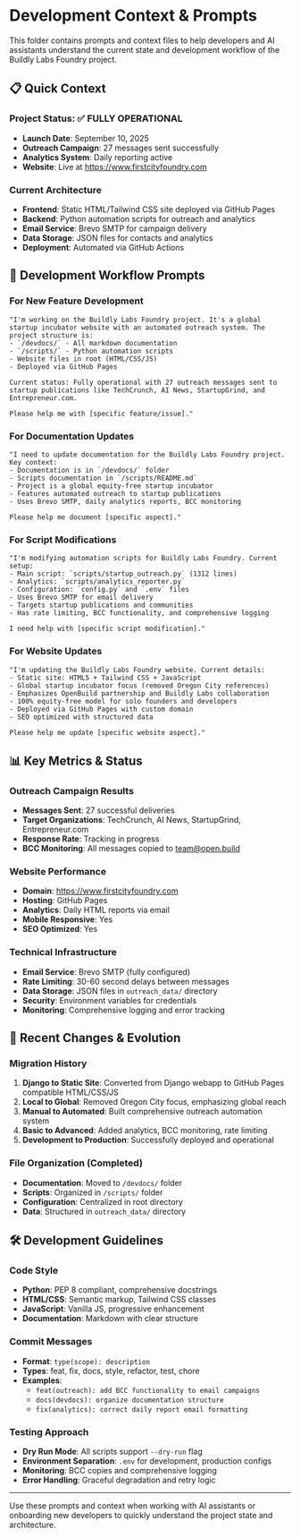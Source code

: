# Development Context & Prompts

This folder contains prompts and context files to help developers and AI assistants understand the current state and development workflow of the Buildly Labs Foundry project.

## 📋 Quick Context

### Project Status: ✅ FULLY OPERATIONAL
- **Launch Date**: September 10, 2025
- **Outreach Campaign**: 27 messages sent successfully
- **Analytics System**: Daily reporting active
- **Website**: Live at https://www.firstcityfoundry.com

### Current Architecture
- **Frontend**: Static HTML/Tailwind CSS site deployed via GitHub Pages
- **Backend**: Python automation scripts for outreach and analytics
- **Email Service**: Brevo SMTP for campaign delivery
- **Data Storage**: JSON files for contacts and analytics
- **Deployment**: Automated via GitHub Actions

## 🎯 Development Workflow Prompts

### For New Feature Development
```
"I'm working on the Buildly Labs Foundry project. It's a global startup incubator website with an automated outreach system. The project structure is:
- `/devdocs/` - All markdown documentation
- `/scripts/` - Python automation scripts
- Website files in root (HTML/CSS/JS)
- Deployed via GitHub Pages

Current status: Fully operational with 27 outreach messages sent to startup publications like TechCrunch, AI News, StartupGrind, and Entrepreneur.com.

Please help me with [specific feature/issue]."
```

### For Documentation Updates
```
"I need to update documentation for the Buildly Labs Foundry project. Key context:
- Documentation is in `/devdocs/` folder
- Scripts documentation in `/scripts/README.md`
- Project is a global equity-free startup incubator
- Features automated outreach to startup publications
- Uses Brevo SMTP, daily analytics reports, BCC monitoring

Please help me document [specific aspect]."
```

### For Script Modifications
```
"I'm modifying automation scripts for Buildly Labs Foundry. Current setup:
- Main script: `scripts/startup_outreach.py` (1312 lines)
- Analytics: `scripts/analytics_reporter.py`
- Configuration: `config.py` and `.env` files
- Uses Brevo SMTP for email delivery
- Targets startup publications and communities
- Has rate limiting, BCC functionality, and comprehensive logging

I need help with [specific script modification]."
```

### For Website Updates
```
"I'm updating the Buildly Labs Foundry website. Current details:
- Static site: HTML5 + Tailwind CSS + JavaScript
- Global startup incubator focus (removed Oregon City references)
- Emphasizes OpenBuild partnership and Buildly Labs collaboration
- 100% equity-free model for solo founders and developers
- Deployed via GitHub Pages with custom domain
- SEO optimized with structured data

Please help me update [specific website aspect]."
```

## 📊 Key Metrics & Status

### Outreach Campaign Results
- **Messages Sent**: 27 successful deliveries
- **Target Organizations**: TechCrunch, AI News, StartupGrind, Entrepreneur.com
- **Response Rate**: Tracking in progress
- **BCC Monitoring**: All messages copied to team@open.build

### Website Performance
- **Domain**: https://www.firstcityfoundry.com
- **Hosting**: GitHub Pages
- **Analytics**: Daily HTML reports via email
- **Mobile Responsive**: Yes
- **SEO Optimized**: Yes

### Technical Infrastructure
- **Email Service**: Brevo SMTP (fully configured)
- **Rate Limiting**: 30-60 second delays between messages
- **Data Storage**: JSON files in `outreach_data/` directory
- **Security**: Environment variables for credentials
- **Monitoring**: Comprehensive logging and error tracking

## 🔄 Recent Changes & Evolution

### Migration History
1. **Django to Static Site**: Converted from Django webapp to GitHub Pages compatible HTML/CSS/JS
2. **Local to Global**: Removed Oregon City focus, emphasizing global reach
3. **Manual to Automated**: Built comprehensive outreach automation system
4. **Basic to Advanced**: Added analytics, BCC monitoring, rate limiting
5. **Development to Production**: Successfully deployed and operational

### File Organization (Completed)
- **Documentation**: Moved to `/devdocs/` folder
- **Scripts**: Organized in `/scripts/` folder  
- **Configuration**: Centralized in root directory
- **Data**: Structured in `outreach_data/` directory

## 🛠️ Development Guidelines

### Code Style
- **Python**: PEP 8 compliant, comprehensive docstrings
- **HTML/CSS**: Semantic markup, Tailwind CSS classes
- **JavaScript**: Vanilla JS, progressive enhancement
- **Documentation**: Markdown with clear structure

### Commit Messages
- **Format**: `type(scope): description`
- **Types**: feat, fix, docs, style, refactor, test, chore
- **Examples**: 
  - `feat(outreach): add BCC functionality to email campaigns`
  - `docs(devdocs): organize documentation structure`
  - `fix(analytics): correct daily report email formatting`

### Testing Approach
- **Dry Run Mode**: All scripts support `--dry-run` flag
- **Environment Separation**: `.env` for development, production configs
- **Monitoring**: BCC copies and comprehensive logging
- **Error Handling**: Graceful degradation and retry logic

---

Use these prompts and context when working with AI assistants or onboarding new developers to quickly understand the project state and architecture.
